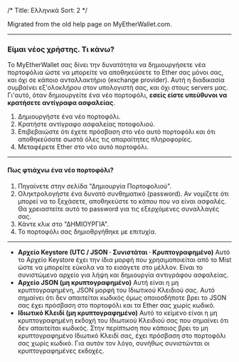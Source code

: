 /*
Title: Ελληνικά
Sort: 2
*/

Migrated from the old help page on MyEtherWallet.com. 

---

### Είμαι νέος χρήστης. Τι κάνω?

Το MyEtherWallet σας δίνει την δυνατότητα να δημιουργήσετε νέα πορτοφόλια ώστε να μπορείτε να αποθηκεύσετε το Ether σας μόνοι σας, και όχι σε κάποιο ανταλλακτήριο (exchange provider). Αυτή η διαδικασία συμβαίνει εξ'ολοκλήρου στον υπολογιστή σας, και όχι στους servers μας. Γι'αυτό, όταν δημιουργείτε ένα νέο πορτοφόλι, **εσείς είστε υπεύθυνοι να κρατήσετε αντίγραφα ασφαλείας**.

1.  Δημιουργήστε ένα νέο πορτοφόλι.
2.  Κρατήστε αντίγραφο ασφαλείας ποτοφολιού.
3.  Επιβεβαιώστε ότι έχετε πρόσβαση στο νέο αυτό πορτοφόλι και ότι αποθηκεύσατε σωστά όλες τις απαραίτητες πληροφορίες.
4.  Μεταφέρετε Ether στο νέο αυτό πορτοφόλι.

---

#### Πως φτιάχνω ένα νέο πορτοφόλι?

1.  Πηγαίνετε στην σελίδα "Δημιουργία Πορτοφολιού".
2.  Οληκτρολογήστε ένα δυνατό συνθηματικό (password). Αν νομίζετε ότι μπορεί να το ξεχάσετε, αποθηκεύστε το κάπου που να είναι ασφαλές. Θα χρειαστείτε αυτό το password για τις εξερχόμενες συναλλαγές σας.
3.  Κάντε κλικ στο "ΔΗΜΙΟΥΡΓΙΑ".
4.  Το πορτοφόλι σας δημιοθργήθηκε με επιτυχία.

---

*   **Αρχείο Keystore (UTC / JSON · Συνιστάται · Κρυπτογραφημένο)** <span translate="x_KeystoreDesc" class="ng-scope">Αυτό το Αρχείο Keystore έχει την ίδια μορφή που χρησιμοποιείται από το Mist ώστε να μπορείτε εύκολα να το εισάγετε στο μέλλον. Είναι το συνιστώμενο αρχείο για λήψη και δημιουργία αντιγράφου ασφαλείας.</span>
*   **Αρχείο JSON (μη κρυπτογραφημένο)** <span translate="x_JsonDesc" class="ng-scope">Αυτή είναι η μη κρυπτογραφημένη, JSON μορφή του Ιδιωτικού Κλειδιού σας. Αυτό σημαίνει ότι δεν απαιτείται κωδικός όμως οποιοσδήποτε βρει το JSON σας έχει πρόσβαση στο πορτοφόλι και τα Ether σας χωρίς κωδικό.</span>
*   **Ιδιωτικό Κλειδί (μη κρυπτογραφημένο)** <span translate="x_PrivKeyDesc" class="ng-scope">Αυτό το κείμενο είναι η μη κρυπτογραφημένη εκδοχή του Ιδιωτικού Κλειδιού σας που σημαίνει ότι δεν απαιτείται κωδικός. Στην περίπτωση που κάποιος βρει το μη κρυπτογραφημένο Ιδιωτικό Κλειδί σας, έχει πρόσβαση στο πορτοφόλι σας χωρίς κωδικό. Για αυτόν τον λόγο, συνήθως συνιστώνται οι κρυπτογραφημένες εκδοχές.</span>
